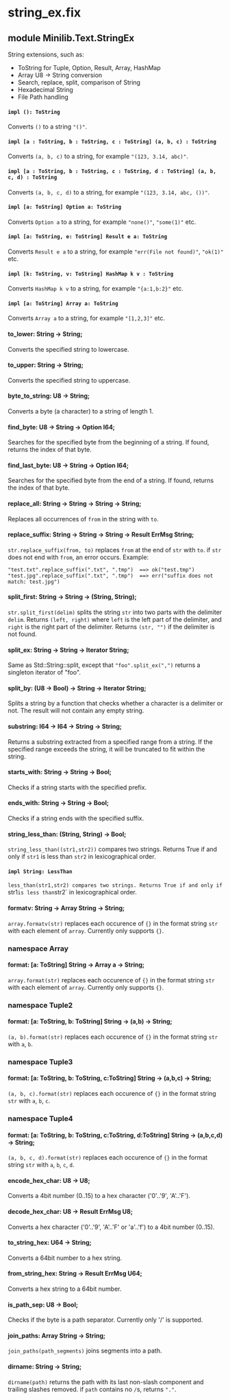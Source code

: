 # string_ex.fix

## module Minilib.Text.StringEx

String extensions, such as:
- ToString for Tuple, Option, Result, Array, HashMap
- Array U8 -> String conversion
- Search, replace, split, comparison of String
- Hexadecimal String
- File Path handling

#### `impl (): ToString`

Converts `()` to a string `"()"`.

#### `impl [a : ToString, b : ToString, c : ToString] (a, b, c) : ToString`

Converts `(a, b, c)` to a string, for example `"(123, 3.14, abc)"`.

#### `impl [a : ToString, b : ToString, c : ToString, d : ToString] (a, b, c, d) : ToString`

Converts `(a, b, c, d)` to a string, for example `"(123, 3.14, abc, ())"`.

#### `impl [a: ToString] Option a: ToString`

Converts `Option a` to a string, for example `"none()"`, `"some(1)"` etc.

#### `impl [a: ToString, e: ToString] Result e a: ToString`

Converts `Result e a` to a string, for example `"err(File not found)"`, `"ok(1)"` etc.

#### `impl [k: ToString, v: ToString] HashMap k v : ToString`

Converts `HashMap k v` to a string, for example `"{a:1,b:2}"` etc.

#### `impl [a: ToString] Array a: ToString`

Converts `Array a` to a string, for example `"[1,2,3]"` etc.

#### to_lower: String -> String;

Converts the specified string to lowercase.

#### to_upper: String -> String;

Converts the specified string to uppercase.

#### byte_to_string: U8 -> String;

Converts a byte (a character) to a string of length 1.

#### find_byte: U8 -> String -> Option I64;

Searches for the specified byte from the beginning of a string.
If found, returns the index of that byte.

#### find_last_byte: U8 -> String -> Option I64;

Searches for the specified byte from the end of a string.
If found, returns the index of that byte.

#### replace_all: String -> String -> String -> String;

Replaces all occurrences of `from` in the string with `to`.

#### replace_suffix: String -> String -> String -> Result ErrMsg String;

`str.replace_suffix(from, to)` replaces `from` at the end of `str` with `to`.
if `str` does not end with `from`, an error occurs.
Example:
```
"test.txt".replace_suffix(".txt", ".tmp")  ==> ok("test.tmp")
"test.jpg".replace_suffix(".txt", ".tmp")  ==> err("suffix does not match: test.jpg")
```

#### split_first: String -> String -> (String, String);

`str.split_first(delim)` splits the string `str` into two parts with the delimiter `delim`.
Returns `(left, right)` where `left` is the left part of the delimiter, and
`right` is the right part of the delimiter.
Returns `(str, "")` if the delimiter is not found.

#### split_ex: String -> String -> Iterator String;

Same as Std::String::split, except that `"foo".split_ex(",")` returns a singleton iterator of "foo".

#### split_by: (U8 -> Bool) -> String -> Iterator String;

Splits a string by a function that checks whether a character is a delimiter or not.
The result will not contain any empty string.

#### substring: I64 -> I64 -> String -> String;

Returns a substring extracted from a specified range from a string.
If the specified range exceeds the string, it will be truncated to fit within the string.

#### starts_with: String -> String -> Bool;

Checks if a string starts with the specified prefix.

#### ends_with: String -> String -> Bool;

Checks if a string ends with the specified suffix.

#### string_less_than: (String, String) -> Bool;

`string_less_than((str1,str2))` compares two strings.
Returns True if and only if `str1` is less than `str2` in lexicographical order.

#### `impl String: LessThan`

`less_than(str1,str2) compares two strings.
Returns True if and only if `str1` is less than `str2` in lexicographical order.

#### formatv: String -> Array String -> String;

`array.formatv(str)` replaces each occurence of `{}` in the format string `str`
with each element of `array`.
Currently only supports `{}`.

### namespace Array

#### format: [a: ToString] String -> Array a -> String;

`array.format(str)` replaces each occurence of `{}` in the format string `str`
with each element of `array`.
Currently only supports `{}`.

### namespace Tuple2

#### format: [a: ToString, b: ToString] String -> (a,b) -> String;

`(a, b).format(str)` replaces each occurence of `{}` in the format string `str`
with `a`, `b`.

### namespace Tuple3

#### format: [a: ToString, b: ToString, c:ToString] String -> (a,b,c) -> String;

`(a, b, c).format(str)` replaces each occurence of `{}` in the format string `str`
with `a`, `b`, `c`.

### namespace Tuple4

#### format: [a: ToString, b: ToString, c:ToString, d:ToString] String -> (a,b,c,d) -> String;

`(a, b, c, d).format(str)` replaces each occurence of `{}` in the format string `str`
with `a`, `b`, `c`, `d`.

#### encode_hex_char: U8 -> U8;

Converts a 4bit number (0..15) to a hex character ('0'..'9', 'A'..'F').

#### decode_hex_char: U8 -> Result ErrMsg U8;

Converts a hex character ('0'..'9', 'A'..'F' or 'a'..'f') to a 4bit number (0..15).

#### to_string_hex: U64 -> String;

Converts a 64bit number to a hex string.

#### from_string_hex: String -> Result ErrMsg U64;

Converts a hex string to a 64bit number.

#### is_path_sep: U8 -> Bool;

Checks if the byte is a path separator. Currently only '/' is supported.

#### join_paths: Array String -> String;

`join_paths(path_segments)` joins segments into a path.

#### dirname: String -> String;

`dirname(path)` returns the path with its last non-slash component and trailing slashes removed.
if `path` contains no `/`s, returns `"."`.

